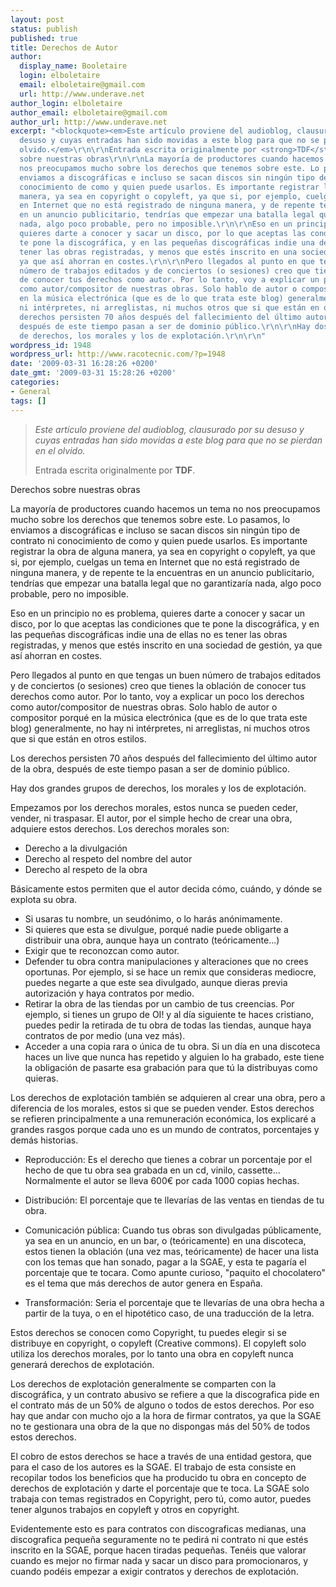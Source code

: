 ```yaml
---
layout: post
status: publish
published: true
title: Derechos de Autor
author:
  display_name: Booletaire
  login: elboletaire
  email: elboletaire@gmail.com
  url: http://www.underave.net
author_login: elboletaire
author_email: elboletaire@gmail.com
author_url: http://www.underave.net
excerpt: "<blockquote><em>Este artículo proviene del audioblog, clausurado por su
  desuso y cuyas entradas han sido movidas a este blog para que no se pierdan en el
  olvido.</em>\r\n\r\nEntrada escrita originalmente por <strong>TDF</strong>.</blockquote>\r\nDerechos
  sobre nuestras obras\r\n\r\nLa mayoría de productores cuando hacemos un tema no
  nos preocupamos mucho sobre los derechos que tenemos sobre este. Lo pasamos, lo
  enviamos a discográficas e incluso se sacan discos sin ningún tipo de contrato ni
  conocimiento de como y quien puede usarlos. Es importante registrar la obra de alguna
  manera, ya sea en copyright o copyleft, ya que si, por ejemplo, cuelgas un tema
  en Internet que no está registrado de ninguna manera, y de repente te la encuentras
  en un anuncio publicitario, tendrías que empezar una batalla legal que no garantizaría
  nada, algo poco probable, pero no imposible.\r\n\r\nEso en un principio no es problema,
  quieres darte a conocer y sacar un disco, por lo que aceptas las condiciones que
  te pone la discográfica, y en las pequeñas discográficas indie una de ellas no es
  tener las obras registradas, y menos que estés inscrito en una sociedad de gestión,
  ya que así ahorran en costes.\r\n\r\nPero llegados al punto en que tengas un buen
  número de trabajos editados y de conciertos (o sesiones) creo que tienes la oblación
  de conocer tus derechos como autor. Por lo tanto, voy a explicar un poco los derechos
  como autor/compositor de nuestras obras. Solo hablo de autor o compositor porqué
  en la música electrónica (que es de lo que trata este blog) generalmente, no hay
  ni intérpretes, ni arreglistas, ni muchos otros que si que están en otros estilos.\r\n\r\nLos
  derechos persisten 70 años después del fallecimiento del último autor de la obra,
  después de este tiempo pasan a ser de dominio público.\r\n\r\nHay dos grandes grupos
  de derechos, los morales y los de explotación.\r\n\r\n"
wordpress_id: 1948
wordpress_url: http://www.racotecnic.com/?p=1948
date: '2009-03-31 16:28:26 +0200'
date_gmt: '2009-03-31 15:28:26 +0200'
categories:
- General
tags: []
---
```

<blockquote><em>Este artículo proviene del audioblog, clausurado por su desuso y cuyas entradas han sido movidas a este blog para que no se pierdan en el olvido.</em>

Entrada escrita originalmente por <strong>TDF</strong>.</blockquote>

Derechos sobre nuestras obras

La mayoría de productores cuando hacemos un tema no nos preocupamos mucho sobre los derechos que tenemos sobre este. Lo pasamos, lo enviamos a discográficas e incluso se sacan discos sin ningún tipo de contrato ni conocimiento de como y quien puede usarlos. Es importante registrar la obra de alguna manera, ya sea en copyright o copyleft, ya que si, por ejemplo, cuelgas un tema en Internet que no está registrado de ninguna manera, y de repente te la encuentras en un anuncio publicitario, tendrías que empezar una batalla legal que no garantizaría nada, algo poco probable, pero no imposible.

Eso en un principio no es problema, quieres darte a conocer y sacar un disco, por lo que aceptas las condiciones que te pone la discográfica, y en las pequeñas discográficas indie una de ellas no es tener las obras registradas, y menos que estés inscrito en una sociedad de gestión, ya que así ahorran en costes.

Pero llegados al punto en que tengas un buen número de trabajos editados y de conciertos (o sesiones) creo que tienes la oblación de conocer tus derechos como autor. Por lo tanto, voy a explicar un poco los derechos como autor/compositor de nuestras obras. Solo hablo de autor o compositor porqué en la música electrónica (que es de lo que trata este blog) generalmente, no hay ni intérpretes, ni arreglistas, ni muchos otros que si que están en otros estilos.

Los derechos persisten 70 años después del fallecimiento del último autor de la obra, después de este tiempo pasan a ser de dominio público.

Hay dos grandes grupos de derechos, los morales y los de explotación.

<a id="more"></a><a id="more-1948"></a>

Empezamos por los derechos morales, estos nunca se pueden ceder, vender, ni traspasar. El autor, por el simple hecho de crear una obra, adquiere estos derechos. Los derechos morales son:

- Derecho a la divulgación
- Derecho al respeto del nombre del autor
- Derecho al respeto de la obra

Básicamente estos permiten que el autor decida cómo, cuándo, y dónde se explota su obra.

- Si usaras tu nombre, un seudónimo, o lo harás anónimamente.
- Si quieres que esta se divulgue, porqué nadie puede obligarte a distribuir una obra, aunque haya un contrato (teóricamente...)
- Exigir que te reconozcan como autor.
- Defender tu obra contra manipulaciones y alteraciones que no crees oportunas. Por ejemplo, si se hace un remix que consideras mediocre, puedes negarte a que este sea divulgado, aunque dieras previa autorización y haya contratos por medio.
- Retirar la obra de las tiendas por un cambio de tus creencias. Por ejemplo, si tienes un grupo de OI! y al día siguiente te haces cristiano, puedes pedir la retirada de tu obra de todas las tiendas, aunque haya contratos de por medio (una vez más).
- Acceder a una copia rara o única de tu obra. Si un día en una discoteca haces un live que nunca has repetido y alguien lo ha grabado, este tiene la obligación de pasarte esa grabación para que tú la distribuyas como quieras.

Los derechos de explotación también se adquieren al crear una obra, pero a diferencia de los morales, estos si que se pueden vender. Estos derechos se refieren principalmente a una remuneración económica, los explicaré a grandes rasgos porque cada uno es un mundo de contratos, porcentajes y demás historias.

- Reproducción: Es el derecho que tienes a cobrar un porcentaje por el hecho de que tu obra sea grabada en un cd, vinilo, cassette... Normalmente el autor se lleva 600€ por cada 1000 copias hechas.

- Distribución: El porcentaje que te llevarías de las ventas en tiendas de tu obra.

- Comunicación pública: Cuando tus obras son divulgadas públicamente, ya sea en un anuncio, en un bar, o (teóricamente) en una discoteca, estos tienen la oblación (una vez mas, teóricamente) de hacer una lista con los temas que han sonado, pagar a la SGAE, y esta te pagaría el porcentaje que te tocara. Como apunte curioso, "paquito el chocolatero" es el tema que más derechos de autor genera en España.

- Transformación: Seria el porcentaje que te llevarías de una obra hecha a partir de la tuya, o en el hipotético caso, de una traducción de la letra.

Estos derechos se conocen como Copyright, tu puedes elegir si se distribuye en copyright, o copyleft (Creative commons). El copyleft solo utiliza los derechos morales, por lo tanto una obra en copyleft nunca generará derechos de explotación.

Los derechos de explotación generalmente se comparten con la discográfica, y un contrato abusivo se refiere a que la discografica pide en el contrato más de un 50% de alguno o todos de estos derechos. Por eso hay que andar con mucho ojo a la hora de firmar contratos, ya que la SGAE no te gestionara una obra de la que no dispongas más del 50% de todos estos derechos.

El cobro de estos derechos se hace a través de una entidad gestora, que para el caso de los autores es la SGAE. El trabajo de esta consiste en recopilar todos los beneficios que ha producido tu obra en concepto de derechos de explotación y darte el porcentaje que te toca. La SGAE solo trabaja con temas registrados en Copyright, pero tú, como autor, puedes tener algunos trabajos en copyleft y otros en copyright.

Evidentemente esto es para contratos con discograficas medianas, una discografica pequeña seguramente no te pedirá ni contrato ni que estés inscrito en la SGAE, porque hacen tiradas pequeñas. Tenéis que valorar cuando es mejor no firmar nada y sacar un disco para promocionaros, y cuando podéis empezar a exigir contratos y derechos de explotación.
